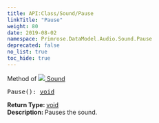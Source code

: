 ```yaml
---
title: API:Class/Sound/Pause
linkTitle: "Pause"
weight: 80
date: 2019-08-02
namespace: Primrose.DataModel.Audio.Sound.Pause
deprecated: false
no_list: true
toc_hide: true
---
```

Method of <a href="/docs/api-reference/Class/Sound"><img src="/icons/silk/sound.png"/>&nbsp;Sound</a>
<pre class="method-declaration">
Pause(): <a class="type" href="/docs/api-reference/System/void">void</a></pre>
<b>Return Type: </b>
<a class="type" href="/docs/api-reference/System/void">void</a>
<br/>
<b>Description: </b>
Pauses the sound.

